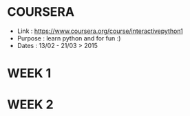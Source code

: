 COURSERA
========

- Link : https://www.coursera.org/course/interactivepython1
- Purpose : learn python and for fun :)
- Dates : 13/02 - 21/03 > 2015

# WEEK 1

# WEEK 2
